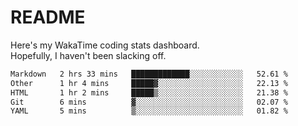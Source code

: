 # README

Here's my WakaTime coding stats dashboard.  
Hopefully, I haven't been slacking off.

<!--START_SECTION:waka-->

```txt
Markdown   2 hrs 33 mins   █████████████░░░░░░░░░░░░   52.61 %
Other      1 hr 4 mins     █████▓░░░░░░░░░░░░░░░░░░░   22.13 %
HTML       1 hr 2 mins     █████▒░░░░░░░░░░░░░░░░░░░   21.38 %
Git        6 mins          ▓░░░░░░░░░░░░░░░░░░░░░░░░   02.07 %
YAML       5 mins          ▒░░░░░░░░░░░░░░░░░░░░░░░░   01.82 %
```

<!--END_SECTION:waka-->